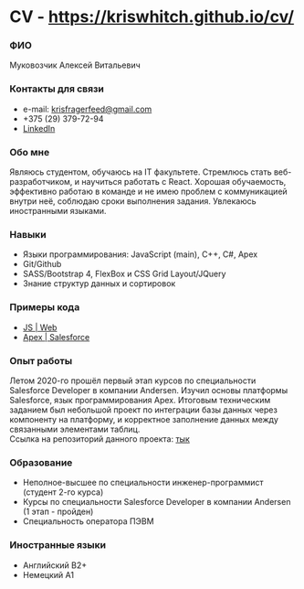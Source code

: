 # CV - https://kriswhitch.github.io/cv/
### ФИО
Муковозчик Алексей Витальевич <br>
### Контакты для связи
* e-mail: krisfragerfeed@gmail.com 
* +375 (29) 379-72-94
* [LinkedIn](https://www.linkedin.com/in/kriswhitch/)
### Обо мне
Являюсь студентом, обучаюсь на IT факультете. Стремлюсь стать веб-разработчиком, и научиться работать с React. Хорошая обучаемость, эффективно работаю в команде и не имею проблем с коммуникацией внутри неё, соблюдаю сроки выполнения задания. Увлекаюсь иностранными языками.
### Навыки
* Языки программирования: JavaScript (main), C++, C#, Apex
* Git/Github
* SASS/Bootstrap 4, FlexBox и CSS Grid Layout/JQuery
* Знание структур данных и сортировок
### Примеры кода
* [JS | Web](https://github.com/KriSWhitch/odigo-landing)
* [Apex | Salesforce](https://github.com/KriSWhitch/Salesforce-Training/blob/master/ParkingApp/force-app/main/default/classes/lwnReadCsvFileController.cls)
### Опыт работы
Летом 2020-го прошёл первый этап курсов по специальности Salesforce Developer в компании Andersen. Изучил основы платформы Salesforce, язык программирования Apex. Итоговым техническим заданием был небольшой проект по интеграции базы данных через компоненту на платформу, и корректное заполнение данных между связанными элементами таблиц. <br>
Ссылка на репозиторий данного проекта: [тык](https://github.com/KriSWhitch/Salesforce-Training/tree/master/ParkingApp)
### Образование
* Неполное-высшее по специальности инженер-программист (студент 2-го курса)
* Курсы по специальности Salesforce Developer в компании Andersen (1 этап - пройден)
* Специальность оператора ПЭВМ
### Иностранные языки
* Английский B2+
* Немецкий A1

